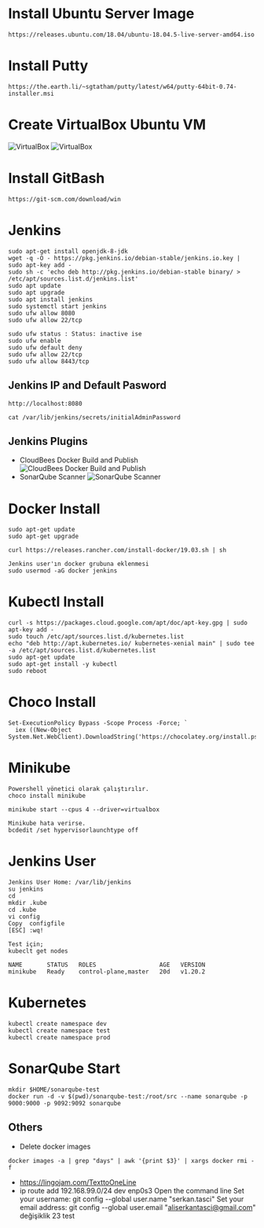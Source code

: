 # Install Ubuntu Server Image

```
https://releases.ubuntu.com/18.04/ubuntu-18.04.5-live-server-amd64.iso
```

# Install Putty

```
https://the.earth.li/~sgtatham/putty/latest/w64/putty-64bit-0.74-installer.msi
```

# Create VirtualBox Ubuntu VM

![VirtualBox](./1.png)
![VirtualBox](./bootcamp_2.png)

# Install GitBash

```
https://git-scm.com/download/win
```

# Jenkins

```
sudo apt-get install openjdk-8-jdk
wget -q -O - https://pkg.jenkins.io/debian-stable/jenkins.io.key | sudo apt-key add -
sudo sh -c 'echo deb http://pkg.jenkins.io/debian-stable binary/ > /etc/apt/sources.list.d/jenkins.list'
sudo apt update
sudo apt upgrade
sudo apt install jenkins
sudo systemctl start jenkins
sudo ufw allow 8080
sudo ufw allow 22/tcp
```

```
sudo ufw status : Status: inactive ise
sudo ufw enable
sudo ufw default deny
sudo ufw allow 22/tcp
sudo ufw allow 8443/tcp
```

## Jenkins IP and Default Pasword

```
http://localhost:8080

cat /var/lib/jenkins/secrets/initialAdminPassword
```

## Jenkins Plugins

- CloudBees Docker Build and Publish
  ![CloudBees Docker Build and Publish](./dockerplugin.png)
- SonarQube Scanner
  ![SonarQube Scanner](./sonarplugin.png)

# Docker Install

```
sudo apt-get update
sudo apt-get upgrade

curl https://releases.rancher.com/install-docker/19.03.sh | sh
```

```
Jenkins user'ın docker grubuna eklenmesi
sudo usermod -aG docker jenkins
```

# Kubectl Install

```
curl -s https://packages.cloud.google.com/apt/doc/apt-key.gpg | sudo apt-key add -
sudo touch /etc/apt/sources.list.d/kubernetes.list
echo "deb http://apt.kubernetes.io/ kubernetes-xenial main" | sudo tee -a /etc/apt/sources.list.d/kubernetes.list
sudo apt-get update
sudo apt-get install -y kubectl
sudo reboot
```

# Choco Install

```
Set-ExecutionPolicy Bypass -Scope Process -Force; `
  iex ((New-Object System.Net.WebClient).DownloadString('https://chocolatey.org/install.ps1'))
```

# Minikube

```
Powershell yönetici olarak çalıştırılır.
choco install minikube

minikube start --cpus 4 --driver=virtualbox

Minikube hata verirse.
bcdedit /set hypervisorlaunchtype off
```

# Jenkins User

```
Jenkins User Home: /var/lib/jenkins
su jenkins
cd
mkdir .kube
cd .kube
vi config
Copy  configfile
[ESC] :wq!

Test için;
kubeclt get nodes

NAME       STATUS   ROLES                  AGE   VERSION
minikube   Ready    control-plane,master   20d   v1.20.2

```

# Kubernetes

```
kubectl create namespace dev
kubectl create namespace test
kubectl create namespace prod
```

# SonarQube Start

```
mkdir $HOME/sonarqube-test
docker run -d -v $(pwd)/sonarqube-test:/root/src --name sonarqube -p 9000:9000 -p 9092:9092 sonarqube
```

## Others

- Delete docker images

```
docker images -a | grep "days" | awk '{print $3}' | xargs docker rmi -f
```

- https://lingojam.com/TexttoOneLine
- ip route add 192.168.99.0/24 dev enp0s3
  Open the command line
  Set your username:
  git config --global user.name "serkan.tasci"
  Set your email address:
  git config --global user.email "aliserkantasci@gmail.com"
  değişiklik 23
  test
